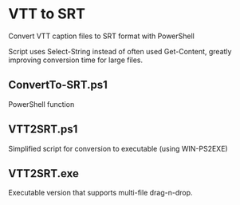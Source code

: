 # VTT to SRT
Convert VTT caption files to SRT format with PowerShell

Script uses Select-String instead of often used Get-Content, greatly improving conversion time for large files.

## ConvertTo-SRT.ps1
PowerShell function

## VTT2SRT.ps1
Simplified script for conversion to executable (using WIN-PS2EXE)

## VTT2SRT.exe
Executable version that supports multi-file drag-n-drop.
